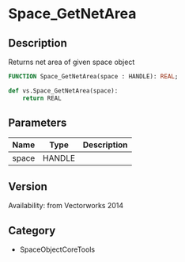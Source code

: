 # Space_GetNetArea

## Description
Returns net area of given space object

```pascal
FUNCTION Space_GetNetArea(space : HANDLE): REAL;
```

```python
def vs.Space_GetNetArea(space):
    return REAL
```

## Parameters
|Name|Type|Description|
|---|---|---|
|space|HANDLE|   |

## Version
Availability: from Vectorworks 2014

## Category
* SpaceObjectCoreTools

